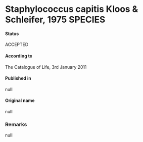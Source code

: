 # Staphylococcus capitis Kloos & Schleifer, 1975 SPECIES

#### Status
ACCEPTED

#### According to
The Catalogue of Life, 3rd January 2011

#### Published in
null

#### Original name
null

### Remarks
null